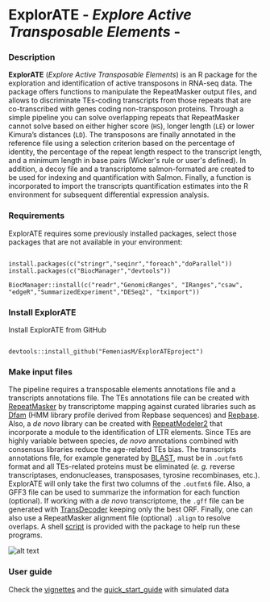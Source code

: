 ExplorATE - *Explore Active Transposable Elements* -
====
### Description

**ExplorATE** (*Explore Active Transposable Elements*) is an R package for the exploration and identification of active transposons in RNA-seq data. The package offers functions to manipulate the RepeatMasker output files, and allows to discriminate TEs-coding transcripts from those repeats that are co-transcribed with genes coding non-transposon proteins. Through a simple pipeline you can solve overlapping repeats that RepeatMasker cannot solve based on either higher score (`HS`), longer length (`LE`) or lower Kimura’s distances (`LD`). The transposons are finally annotated in the reference file using a selection criterion based on the percentage of identity, the percentage of the repeat length respect to the transcript length, and a minimum length in base pairs (Wicker's rule or user's defined). In addition, a decoy file and a transcriptome salmon-formated are created to be used for indexing and quantification with Salmon. Finally, a function is incorporated to import the transcripts quantification estimates into the R environment for subsequent differential expression analysis.


### Requirements

ExplorATE requires some previously installed packages, select those packages that are not available in your environment:

```{r eval=FALSE}

install.packages(c("stringr","seqinr","foreach","doParallel"))
install.packages(c("BiocManager","devtools")) 

BiocManager::install(c("readr","GenomicRanges", "IRanges","csaw", "edgeR","SummarizedExperiment","DESeq2", "tximport"))

```

### Install ExplorATE

Install ExplorATE from GitHub

```{r eval=FALSE}

devtools::install_github("FemeniasM/ExplorATEproject")

```

### Make input files

The pipeline requires a transposable elements annotations file and a transcripts annotations file. The TEs annotations file can be created with [RepeatMasker](http://www.repeatmasker.org) by transcriptome mapping against curated libraries such as [Dfam](https://www.dfam.org/) (HMM library profile derived from Repbase sequences) and [Repbase](https://www.girinst.org/). Also, a *de novo* library can be created with [RepeatModeler2](http://www.repeatmasker.org/RepeatModeler/) that incorporate a module to the identification of LTR elements. Since TEs are highly variable between species, *de novo* annotations combined with consensus libraries reduce the age-related TEs bias. The transcripts annotations file, for example generated by [BLAST](https://blast.ncbi.nlm.nih.gov/), must be in `.outfmt6` format and all TEs-related proteins must be eliminated (*e. g.* reverse transcriptases, endonucleases, transposases, tyrosine recombinases, etc.). ExplorATE will only take the first two columns of the `.outfmt6` file. Also, a GFF3 file can be used to summarize the information for each function (optional). If working with a *de novo* transcriptome, the `.gff` file can be generated with [TransDecoder](https://github.com/TransDecoder/TransDecoder/wiki) keeping only the best ORF. Finally, one can also use a RepeatMasker alignment file (optional) `.align` to resolve overlaps. A shell [script](https://github.com/FemeniasM/ExplorATEproject/quick_start_guide/make_input_file.sh) is provided with the package to help run these programs.

![alt text](https://github.com/FemeniasM/ExplorATEproject/blob/master/data/flowchart.png)

### User guide

Check the [vignettes](https://github.com/FemeniasM/ExplorATEproject/tree/master/vignettes) and the [quick_start_guide](https://github.com/FemeniasM/ExplorATEproject/tree/master/quick_start_guide) with simulated data
